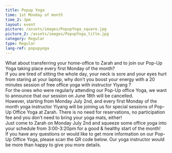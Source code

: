 ```yaml
---
title: Popup Yoga
time: 1st Monday of month
time_2: 3pm
layout: event
picture: /assets/images/PopupYoga_square.jpg
picture_2: /assets/images/PopupYoga_title.jpg
category: Regular
type: Regular
lang-ref: popupyoga
---
```

What about transferring your home-office to Zarah and to join our Pop-Up Yoga taking place every first Monday of the month?</br>
If you are tired of sitting the whole day, your neck is sore and your eyes hurt from staring at your laptop, why don’t you boost your energy with a 20 minutes session of free office yoga with instructor Yiyang ? </br>
For the ones who were regularly attending our Pop-Up office Yoga, we want to announce that our session on June 18th will be cancelled. </br>
However, starting from Monday July 2nd, and every first Monday of the month yoga instructor Yiyang will be joining us for special sessions of Pop-Up Office Yoga at Zarah. There is no need for reservations, no participation fee and you don’t need to bring your yoga mats, either! </br>
Just come to Zarah on Monday July 2nd and squeeze some office yoga into your schedule from 3:00-3:20pm for a good & healthy start of the month! </br>
If you have any questions or would like to get more information on our Pop-Up Office Yoga, please scan the QR code below. Our yoga instructor would be more than happy to give you more details.</p>
